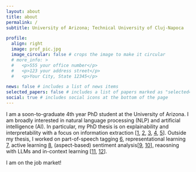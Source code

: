 ```yaml
---
layout: about
title: about
permalink: /
subtitle: University of Arizona; Technical University of Cluj-Napoca

profile:
  align: right
  image: prof_pic.jpg
  image_circular: false # crops the image to make it circular
  # more_info: >
  #   <p>555 your office number</p>
  #   <p>123 your address street</p>
  #   <p>Your City, State 12345</p>

news: false # includes a list of news items
selected_papers: false # includes a list of papers marked as "selected={true}"
social: true # includes social icons at the bottom of the page
---
```


I am a soon-to-graduate 4th year PhD student at the University of Arizona. I am broadly interested in natural language processing (NLP) and artificial intelligence (AI). In particular, my PhD thesis is on explainability and interpretability with a focus on information extraction [[1](https://arxiv.org/pdf/2202.00475), [2](https://aclanthology.org/2022.naacl-demo.8/), [3](https://aclanthology.org/2022.pandl-1.1.pdf), [4](https://aclanthology.org/2022.pandl-1.10/), [5](https://arxiv.org/pdf/2403.03305)]. Outside my thesis, I worked on part-of-speech tagging [6](https://aclanthology.org/2020.lrec-1.643/), representational learning [7](https://aclanthology.org/2020.coling-main.297.pdf), active learning [8](https://aclanthology.org/2024.lrec-main.30.pdf), (aspect-based) sentiment analysis[[9](https://arxiv.org/pdf/2210.06629), [10](https://arxiv.org/pdf/2305.11979)], reaosning with LLMs and in-context learning [[11](https://arxiv.org/pdf/2404.07544), [12](https://arxiv.org/pdf/2405.00204)].

I am on the job market!